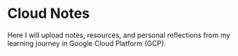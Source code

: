 # Cloud Notes

Here I will upload notes, resources, and personal reflections from my learning journey in Google Cloud Platform (GCP).

